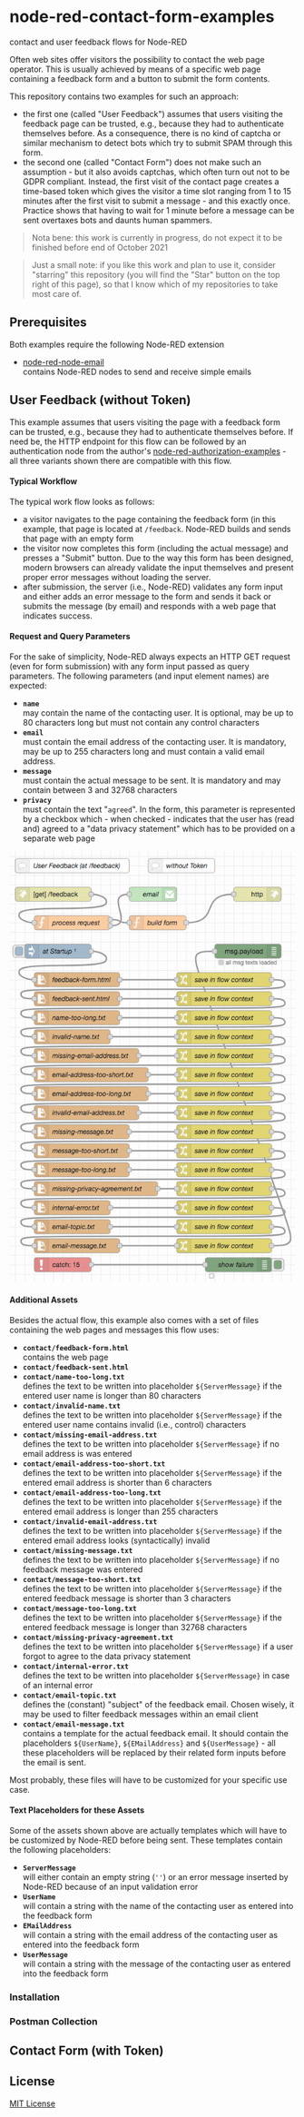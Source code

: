 # node-red-contact-form-examples #

contact and user feedback flows for Node-RED

Often web sites offer visitors the possibility to contact the web page operator. This is usually achieved by means of a specific web page containing a feedback form and a button to submit the form contents.

This repository contains two examples for such an approach:

* the first one (called "User Feedback") assumes that users visiting the feedback page can be trusted, e.g., because they had to authenticate themselves before. As a consequence, there is no kind of captcha or similar mechanism to detect bots which try to submit SPAM through this form.
* the second one (called "Contact Form") does not make such an assumption - but it also avoids captchas, which often turn out not to be GDPR compliant. Instead, the first visit of the contact page creates a time-based token which gives the visitor a time slot ranging from 1 to 15 minutes after the first visit to submit a message - and this exactly once. Practice shows that having to wait for 1 minute before a message can be sent overtaxes bots and daunts human spammers. 

> Nota bene: this work is currently in progress, do not expect it to be finished before end of October 2021

> Just a small note: if you like this work and plan to use it, consider "starring" this repository (you will find the "Star" button on the top right of this page), so that I know which of my repositories to take most care of.

## Prerequisites ##

Both examples require the following Node-RED extension

* [node-red-node-email](https://github.com/node-red/node-red-nodes/tree/master/social/email)<br>contains Node-RED nodes to send and receive simple emails

## User Feedback (without Token) ##

This example assumes that users visiting the page with a feedback form can be trusted, e.g., because they had to authenticate themselves before. If need be, the HTTP endpoint for this flow can be followed by an authentication node from the author's [node-red-authorization-examples](https://github.com/rozek/node-red-authorization-examples) - all three variants shown there are compatible with this flow.

#### Typical Workflow ####

The typical work flow looks as follows:

* a visitor navigates to the page containing the feedback form (in this example, that page is located at `/feedback`. Node-RED builds and sends that page with an empty form
* the visitor now completes this form (including the actual message) and presses a "Submit" button. Due to the way this form has been designed, modern browsers can already validate the input themselves and present proper error messages without loading the server.
* after submission, the server (i.e., Node-RED) validates any form input and either adds an error message to the form and sends it back or submits the message (by email) and responds with a web page that indicates success.

#### Request and Query Parameters ####

For the sake of simplicity, Node-RED always expects an HTTP GET request (even for form submission) with any form input passed as query parameters. The following parameters (and input element names) are expected:

* **`name`**<br>may contain the name of the contacting user. It is optional, may be up to 80 characters long but must not contain any control characters
* **`email`**<br>must contain the email address of the contacting user. It is mandatory, may be up to 255 characters long and must contain a valid email address.
* **`message`**<br>must contain the actual message to be sent. It is mandatory and may contain between 3 and 32768 characters
* **`privacy`**<br>must contain the text "`agreed`". In the form, this parameter is represented by a checkbox which - when checked - indicates that the user has (read and) agreed to a "data privacy statement" which has to be provided on a separate web page

![](user-feedback.png)

#### Additional Assets ####

Besides the actual flow, this example also comes with a set of files containing the web pages and messages this flow uses:

* **`contact/feedback-form.html`**<br>contains the web page 
* **`contact/feedback-sent.html`**<br>
* **`contact/name-too-long.txt`**<br>defines the text to be written into placeholder `${ServerMessage}` if the entered user name is longer than 80 characters
* **`contact/invalid-name.txt`**<br>defines the text to be written into placeholder `${ServerMessage}` if the entered user name contains invalid (i.e., control) characters
* **`contact/missing-email-address.txt`**<br>defines the text to be written into placeholder `${ServerMessage}` if no email address is was entered
* **`contact/email-address-too-short.txt`**<br>defines the text to be written into placeholder `${ServerMessage}` if the entered email address is shorter than 6 characters
* **`contact/email-address-too-long.txt`**<br>defines the text to be written into placeholder `${ServerMessage}` if the entered email address is longer than 255 characters
* **`contact/invalid-email-address.txt`**<br>defines the text to be written into placeholder `${ServerMessage}` if the entered email address looks (syntactically) invalid
* **`contact/missing-message.txt`**<br>defines the text to be written into placeholder `${ServerMessage}` if no feedback message was entered
* **`contact/message-too-short.txt`**<br>defines the text to be written into placeholder `${ServerMessage}` if the entered feedback message is shorter than 3 characters
* **`contact/message-too-long.txt`**<br>defines the text to be written into placeholder `${ServerMessage}` if the entered feedback message is longer than 32768 characters
* **`contact/missing-privacy-agreement.txt`**<br>defines the text to be written into placeholder `${ServerMessage}` if a user forgot to agree to the data privacy statement 
* **`contact/internal-error.txt`**<br>defines the text to be written into placeholder `${ServerMessage}` in case of an internal error
* **`contact/email-topic.txt`**<br>defines the (constant) "subject" of the feedback email. Chosen wisely, it may be used to filter feedback messages within an email client
* **`contact/email-message.txt`**<br>contains a template for the actual feedback email. It should contain the placeholders `${UserName}`, `${EMailAddress}` and `${UserMessage}` - all these placeholders will be replaced by their related form inputs before the email is sent.

Most probably, these files will have to be customized for your specific use case.

#### Text Placeholders for these Assets ####

Some of the assets shown above are actually templates which will have to be customized by Node-RED before being sent. These templates contain the following placeholders:

* **`ServerMessage`**<br>will either contain an empty string (`''`) or an error message inserted by Node-RED because of an input validation error
* **`UserName`**<br>will contain a string with the name of the contacting user as entered into the feedback form
* **`EMailAddress`**<br>will contain a string with the email address of the contacting user as entered into the feedback form
* **`UserMessage`**<br>will contain a string with the message of the contacting user as entered into the feedback form

### Installation ###



### Postman Collection ###



## Contact Form (with Token) ##


## License ##

[MIT License](LICENSE.md)
